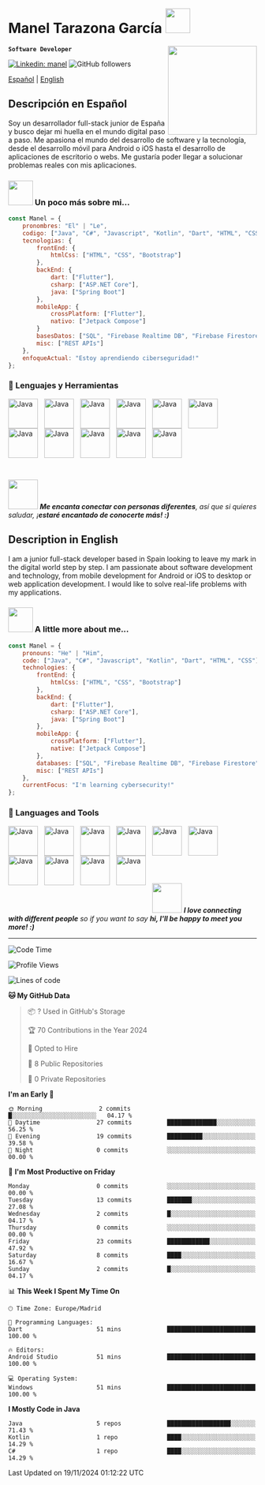 # Manel Tarazona García <img src="https://media.giphy.com/media/F1PCWI1qngvzq/giphy.gif" width="50"></h2> 

<img align='right' src="https://media.giphy.com/media/IauL6LvGNlT3ffhcqq/giphy.gif" width="180">

**`Software Developer`**

[![Linkedin: manel](https://img.shields.io/badge/-Manel-blue?style=flat-square&logo=Linkedin&logoColor=white&link=https://www.linkedin.com/in/manel-tarazona-garcía-0b4908252/)](https://www.linkedin.com/in/manel-tarazona-garcía-0b4908252/)
![GitHub followers](https://img.shields.io/github/followers/maneltar?label=Follow&style=social)

[Español](#es) | [English](#en)

## <a id="es">Descripción en Español</a>
Soy un desarrollador full-stack junior de España y busco dejar mi huella en el mundo digital paso a paso. Me apasiona el mundo del desarrollo de software y la tecnología, desde el desarrollo móvil para Android o iOS hasta el desarrollo de aplicaciones de escritorio o webs.
Me gustaría poder llegar a solucionar problemas reales con mis aplicaciones.

### <img src="https://media.giphy.com/media/IQebREsGFRXmo/giphy.gif" width="50"> Un poco más sobre mi...  
```javascript
const Manel = {
    pronombres: "El" | "Le",
    codigo: ["Java", "C#", "Javascript", "Kotlin", "Dart", "HTML", "CSS"],
    tecnologias: {
        frontEnd: {
            htmlCss: ["HTML", "CSS", "Bootstrap"]
        },
        backEnd: {
            dart: ["Flutter"],
            csharp: ["ASP.NET Core"],
            java: ["Spring Boot"]
        },
        mobileApp: {
            crossPlatform: ["Flutter"],
            nativo: ["Jetpack Compose"]
        }
        basesDatos: ["SQL", "Firebase Realtime DB", "Firebase Firestore"],
        misc: ["REST APIs"]
    },
    enfoqueActual: "Estoy aprendiendo ciberseguridad!"
};
```

### 🧰 Lenguajes y Herramientas
<img align="left" alt="Java" width="60px" style="padding-right:10px;" src="https://cdn.jsdelivr.net/gh/devicons/devicon@latest/icons/java/java-original.svg"/>
<img align="left" alt="Java" width="60px" style="padding-right:10px;" src="https://cdn.jsdelivr.net/gh/devicons/devicon@latest/icons/csharp/csharp-plain.svg"/>
<img align="left" alt="Java" width="60px" style="padding-right:10px;" src="https://cdn.jsdelivr.net/gh/devicons/devicon@latest/icons/kotlin/kotlin-original.svg"/>
<img align="left" alt="Java" width="60px" style="padding-right:10px;" src="https://cdn.jsdelivr.net/gh/devicons/devicon@latest/icons/dart/dart-original.svg"/>
<img align="left" alt="Java" width="60px" style="padding-right:10px;" src="https://cdn.jsdelivr.net/gh/devicons/devicon@latest/icons/javascript/javascript-plain.svg"/>
<img align="left" alt="Java" width="60px" style="padding-right:10px;" src="https://cdn.jsdelivr.net/gh/devicons/devicon@latest/icons/html5/html5-plain-wordmark.svg"/>
<img align="left" alt="Java" width="60px" style="padding-right:10px;" src="https://cdn.jsdelivr.net/gh/devicons/devicon@latest/icons/css3/css3-plain-wordmark.svg"/>
<img align="left" alt="Java" width="60px" style="padding-right:10px;" src="https://cdn.jsdelivr.net/gh/devicons/devicon@latest/icons/azuresqldatabase/azuresqldatabase-original.svg"/>
<img align="left" alt="Java" width="60px" style="padding-right:10px;" src="https://cdn.jsdelivr.net/gh/devicons/devicon@latest/icons/firebase/firebase-original.svg"/>
<img align="left" alt="Java" width="60px" style="padding-right:10px;" src="https://cdn.jsdelivr.net/gh/devicons/devicon@latest/icons/git/git-original.svg"/>
<br><br>
<img align="left" alt="Java" width="60px" style="padding-right:10px;" src="https://cdn.jsdelivr.net/gh/devicons/devicon@latest/icons/dotnetcore/dotnetcore-original.svg"/>

<br><br>
<br><br>
<br><br>

<img src="https://media.giphy.com/media/LnQjpWaON8nhr21vNW/giphy.gif" width="60"> <em><b>Me encanta conectar con personas diferentes</b>, así que si quieres saludar, ¡<b>estaré encantado de conocerte más! :)</b></em>

## <a id="en">Description in English</a>
I am a junior full-stack developer based in Spain looking to leave my mark in the digital world step by step. I am passionate about software development and technology, from mobile development for Android or iOS to desktop or web application development. I would like to solve real-life problems with my applications.

### <img src="https://media.giphy.com/media/IQebREsGFRXmo/giphy.gif" width="50"> A little more about me...  
```javascript
const Manel = {
    pronouns: "He" | "Him",
    code: ["Java", "C#", "Javascript", "Kotlin", "Dart", "HTML", "CSS"],
    technologies: {
        frontEnd: {
            htmlCss: ["HTML", "CSS", "Bootstrap"]
        },
        backEnd: {
            dart: ["Flutter"],
            csharp: ["ASP.NET Core"],
            java: ["Spring Boot"]
        },
        mobileApp: {
            crossPlatform: ["Flutter"],
            native: ["Jetpack Compose"]
        },
        databases: ["SQL", "Firebase Realtime DB", "Firebase Firestore"],
        misc: ["REST APIs"]
    },
    currentFocus: "I'm learning cybersecurity!"
};
```

### 🧰 Languages and Tools
<img align="left" alt="Java" width="60px" style="padding-right:10px;" src="https://cdn.jsdelivr.net/gh/devicons/devicon@latest/icons/java/java-original.svg"/>
<img align="left" alt="Java" width="60px" style="padding-right:10px;" src="https://cdn.jsdelivr.net/gh/devicons/devicon@latest/icons/csharp/csharp-plain.svg"/>
<img align="left" alt="Java" width="60px" style="padding-right:10px;" src="https://cdn.jsdelivr.net/gh/devicons/devicon@latest/icons/kotlin/kotlin-original.svg"/>
<img align="left" alt="Java" width="60px" style="padding-right:10px;" src="https://cdn.jsdelivr.net/gh/devicons/devicon@latest/icons/dart/dart-original.svg"/>
<img align="left" alt="Java" width="60px" style="padding-right:10px;" src="https://cdn.jsdelivr.net/gh/devicons/devicon@latest/icons/javascript/javascript-plain.svg"/>
<img align="left" alt="Java" width="60px" style="padding-right:10px;" src="https://cdn.jsdelivr.net/gh/devicons/devicon@latest/icons/html5/html5-plain-wordmark.svg"/>
<img align="left" alt="Java" width="60px" style="padding-right:10px;" src="https://cdn.jsdelivr.net/gh/devicons/devicon@latest/icons/css3/css3-plain-wordmark.svg"/>
<img align="left" alt="Java" width="60px" style="padding-right:10px;" src="https://cdn.jsdelivr.net/gh/devicons/devicon@latest/icons/azuresqldatabase/azuresqldatabase-original.svg"/>
<img align="left" alt="Java" width="60px" style="padding-right:10px;" src="https://cdn.jsdelivr.net/gh/devicons/devicon@latest/icons/firebase/firebase-original.svg"/>
<img align="left" alt="Java" width="60px" style="padding-right:10px;" src="https://cdn.jsdelivr.net/gh/devicons/devicon@latest/icons/dotnetcore/dotnetcore-original.svg"/>

<br><br>
<br><br>
<br><br>

<img src="https://media.giphy.com/media/LnQjpWaON8nhr21vNW/giphy.gif" width="60"> <em><b>I love connecting with different people</b> so if you want to say <b>hi, I'll be happy to meet you more! :)</b></em>

---

<!--START_SECTION:waka-->
![Code Time](http://img.shields.io/badge/Code%20Time-24%20hrs%2044%20mins-blue)

![Profile Views](http://img.shields.io/badge/Profile%20Views-5-blue)

![Lines of code](https://img.shields.io/badge/From%20Hello%20World%20I%27ve%20Written-34.1%20thousand%20lines%20of%20code-blue)

**🐱 My GitHub Data** 

> 📦 ? Used in GitHub's Storage 
 > 
> 🏆 70 Contributions in the Year 2024
 > 
> 💼 Opted to Hire
 > 
> 📜 8 Public Repositories 
 > 
> 🔑 0 Private Repositories 
 > 
**I'm an Early 🐤** 

```text
🌞 Morning                2 commits           █░░░░░░░░░░░░░░░░░░░░░░░░   04.17 % 
🌆 Daytime                27 commits          ██████████████░░░░░░░░░░░   56.25 % 
🌃 Evening                19 commits          ██████████░░░░░░░░░░░░░░░   39.58 % 
🌙 Night                  0 commits           ░░░░░░░░░░░░░░░░░░░░░░░░░   00.00 % 
```
📅 **I'm Most Productive on Friday** 

```text
Monday                   0 commits           ░░░░░░░░░░░░░░░░░░░░░░░░░   00.00 % 
Tuesday                  13 commits          ███████░░░░░░░░░░░░░░░░░░   27.08 % 
Wednesday                2 commits           █░░░░░░░░░░░░░░░░░░░░░░░░   04.17 % 
Thursday                 0 commits           ░░░░░░░░░░░░░░░░░░░░░░░░░   00.00 % 
Friday                   23 commits          ████████████░░░░░░░░░░░░░   47.92 % 
Saturday                 8 commits           ████░░░░░░░░░░░░░░░░░░░░░   16.67 % 
Sunday                   2 commits           █░░░░░░░░░░░░░░░░░░░░░░░░   04.17 % 
```


📊 **This Week I Spent My Time On** 

```text
🕑︎ Time Zone: Europe/Madrid

💬 Programming Languages: 
Dart                     51 mins             █████████████████████████   100.00 % 

🔥 Editors: 
Android Studio           51 mins             █████████████████████████   100.00 % 

💻 Operating System: 
Windows                  51 mins             █████████████████████████   100.00 % 
```

**I Mostly Code in Java** 

```text
Java                     5 repos             ██████████████████░░░░░░░   71.43 % 
Kotlin                   1 repo              ████░░░░░░░░░░░░░░░░░░░░░   14.29 % 
C#                       1 repo              ████░░░░░░░░░░░░░░░░░░░░░   14.29 % 
```




 Last Updated on 19/11/2024 01:12:22 UTC
<!--END_SECTION:waka-->
<!--
**ManelTar/ManelTar** is a ✨ _special_ ✨ repository because its `README.md` (this file) appears on your GitHub profile.

Here are some ideas to get you started:

- 🔭 I’m currently working on ...
- 🌱 I’m currently learning ...
- 👯 I’m looking to collaborate on ...
- 🤔 I’m looking for help with ...
- 💬 Ask me about ...
- 📫 How to reach me: ...
- 😄 Pronouns: ...
- ⚡ Fun fact: ...
-->
